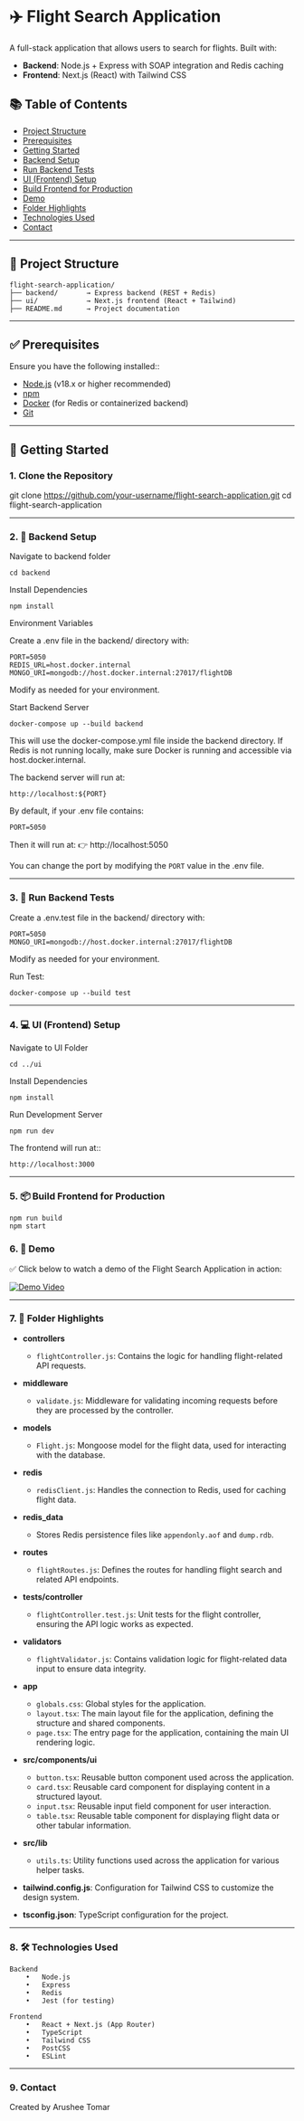 # ✈️ Flight Search Application

A full-stack application that allows users to search for flights. Built with:

- **Backend**: Node.js + Express with SOAP integration and Redis caching
- **Frontend**: Next.js (React) with Tailwind CSS

## 📚 Table of Contents
- [Project Structure](#project-structure)
- [Prerequisites](#prerequisites)
- [Getting Started](#getting-started)
- [Backend Setup](#backend-setup)
- [Run Backend Tests](#run-backend-tests)
- [UI (Frontend) Setup](#ui-frontend-setup)
- [Build Frontend for Production](#build-frontend-for-production)
- [Demo](#demo)
- [Folder Highlights](#folder-highlights)
- [Technologies Used](#technologies-used)
- [Contact](#contact)

---

## 📁 Project Structure

    flight-search-application/
    ├── backend/       → Express backend (REST + Redis)
    ├── ui/            → Next.js frontend (React + Tailwind)
    ├── README.md      → Project documentation

---

## ✅ Prerequisites

Ensure you have the following installed::

- [Node.js](https://nodejs.org/en/) (v18.x or higher recommended)
- [npm](https://www.npmjs.com/)
- [Docker](https://www.docker.com/) (for Redis or containerized backend)
- [Git](https://git-scm.com/)

---

## 🚀 Getting Started

### 1. Clone the Repository

git clone https://github.com/your-username/flight-search-application.git
cd flight-search-application


---

### 2. 🔧 Backend Setup

Navigate to backend folder

    cd backend

Install Dependencies

    npm install

Environment Variables

Create a .env file in the backend/ directory with:

    PORT=5050
    REDIS_URL=host.docker.internal
    MONGO_URI=mongodb://host.docker.internal:27017/flightDB

Modify as needed for your environment.

Start Backend Server

    docker-compose up --build backend

This will use the docker-compose.yml file inside the backend directory.
If Redis is not running locally, make sure Docker is running and accessible via host.docker.internal.


The backend server will run at:

    http://localhost:${PORT}

By default, if your .env file contains:

    PORT=5050

Then it will run at:
👉 http://localhost:5050

You can change the port by modifying the `PORT` value in the .env file.

---

### 3. 🧼 Run Backend Tests

Create a .env.test file in the backend/ directory with:

    PORT=5050
    MONGO_URI=mongodb://host.docker.internal:27017/flightDB

Modify as needed for your environment.

Run Test:

    docker-compose up --build test

---

### 4. 💻 UI (Frontend) Setup

Navigate to UI Folder

    cd ../ui

Install Dependencies

    npm install

Run Development Server

    npm run dev

The frontend will run at::

    http://localhost:3000

---

### 5. 📦 Build Frontend for Production

    npm run build
    npm start

### 6. 🎥 Demo
✅ Click below to watch a demo of the Flight Search Application in action:

[![Demo Video](https://img.shields.io/badge/Watch%20Demo-Click%20Here-brightgreen)](asset/Demo_Video.mp4)

---

### 7. 🧪 Folder Highlights

- **controllers**
    - `flightController.js`: Contains the logic for handling flight-related API requests.

- **middleware**
    - `validate.js`: Middleware for validating incoming requests before they are processed by the controller.

- **models**
    - `Flight.js`: Mongoose model for the flight data, used for interacting with the database.

- **redis**
    - `redisClient.js`: Handles the connection to Redis, used for caching flight data.

- **redis_data**
    - Stores Redis persistence files like `appendonly.aof` and `dump.rdb`.

- **routes**
    - `flightRoutes.js`: Defines the routes for handling flight search and related API endpoints.

- **tests/controller**
    - `flightController.test.js`: Unit tests for the flight controller, ensuring the API logic works as expected.

- **validators**
    - `flightValidator.js`: Contains validation logic for flight-related data input to ensure data integrity.
  
- **app**
    - `globals.css`: Global styles for the application.
    - `layout.tsx`: The main layout file for the application, defining the structure and shared components.
    - `page.tsx`: The entry page for the application, containing the main UI rendering logic.

- **src/components/ui**
    - `button.tsx`: Reusable button component used across the application.
    - `card.tsx`: Reusable card component for displaying content in a structured layout.
    - `input.tsx`: Reusable input field component for user interaction.
    - `table.tsx`: Reusable table component for displaying flight data or other tabular information.

- **src/lib**
    - `utils.ts`: Utility functions used across the application for various helper tasks.

- **tailwind.config.js**: Configuration for Tailwind CSS to customize the design system.
- **tsconfig.json**: TypeScript configuration for the project.

---

### 8. 🛠 Technologies Used

    Backend
        •	Node.js
        •	Express
        •	Redis
        •	Jest (for testing)

    Frontend
        •	React + Next.js (App Router)
        •	TypeScript
        •	Tailwind CSS
        •	PostCSS
        •	ESLint

---

### 9. Contact

Created by Arushee Tomar